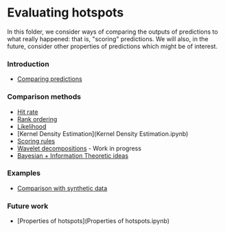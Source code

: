 # Evaluating hotspots

In this folder, we consider ways of comparing the outputs of predictions to what really happened: that is, "scoring" predictions.  We will also, in the future, consider other properties of predictions which might be of interest.

### Introduction

- [Comparing predictions](Comparing%20prediction%20outputs.ipynb)


### Comparison methods

- [Hit rate](Hit%20Rate.ipynb)
- [Rank ordering](Rank%20ordering.ipynb)
- [Likelihood](Likelihood.ipynb)
- [Kernel Density Estimation](Kernel Density Estimation.ipynb)
- [Scoring rules](Scoring%20functions.ipynb)
- [Wavelet decompositions](Wavelet%20decompositions.ipynb) - Work in progress
- [Bayesian + Information Theoretic ideas](Bayesian%20+%20Information%20Theoretic%20ideas.ipynb)

### Examples

- [Comparison with synthetic data](Comparison%20with%20synthetic%20data.ipynb)

### Future work

- [Properties of hotspots](Properties of hotspots.ipynb)
